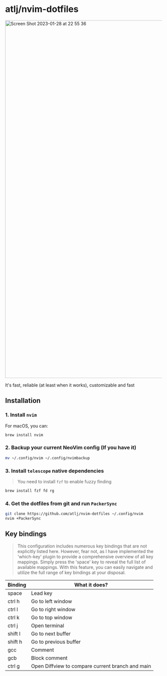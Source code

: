 # atlj/nvim-dotfiles

<img width='1149' alt='Screen Shot 2023-01-28 at 22 55 36' src='https://user-images.githubusercontent.com/23079646/215288153-36452fd0-2f86-485c-9c59-8bf60b3e5fc9.png'>

It's fast, reliable (at least when it works), customizable and fast

## Installation

### 1. Install `nvim`

For macOS, you can:

```bash
brew install nvim
```

### 2. Backup your current NeoVim config (If you have it)

```bash
mv ~/.config/nvim ~/.config/nvimbackup
```

### 3. Install `telescope` native dependencies

> You need to install `fzf` to enable fuzzy finding
```bash
brew install fzf fd rg
```

### 4. Get the dotfiles from git and run `PackerSync`

```bash
git clone https://github.com/atlj/nvim-dotfiles ~/.config/nvim
nvim +PackerSync
```

## Key bindings

> This configuration includes numerous key bindings that are not explicitly listed here. However, fear not, as I have implemented
the 'which-key' plugin to provide a comprehensive overview of all key mappings. Simply press the 'space' key to reveal the full
list of available mappings. With this feature, you can easily navigate and utilize the full range of key bindings at your
disposal.

| Binding | What it does? |
| --- | --- |
| space | Lead key |
| ctrl h | Go to left window |
| ctrl l | Go to right window |
| ctrl k | Go to top window |
| ctrl j | Open terminal |
| shift l | Go to next buffer |
| shift h | Go to previous buffer |
| gcc | Comment |
| gcb | Block comment |
| ctrl g | Open Diffview to compare current branch and main |
